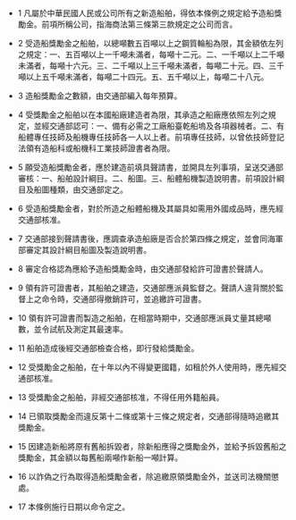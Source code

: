 * 1 凡屬於中華民國人民或公司所有之新造船舶，得依本條例之規定給予造船獎勵金。前項所稱公司，指海商法第三條第三款規定之公司而言。

* 2 受造船獎勵金之船舶，以總噸數五百噸以上之鋼質輪船為限，其金額依左列之規定：一、五百噸以上一千噸未滿者，每噸十二元。二、一千噸以上二千噸未滿者，每噸十六元。三、二千噸以上三千噸未滿者，每噸二十元。四、三千噸以上五千噸未滿者，每噸二十四元。五、五千噸以上，每噸二十八元。

* 3 造船獎勵金之數額，由交通部編入每年預算。

* 4 受獎勵金之船舶以在本國船廠建造者為限，其承造之船廠應依照左列之規定，並經交通部認可：一、備有必需之工廠船臺乾船塢及各項器械者。二、有船體專任技師及船機專任技師各一人以上者。前項專任技師，以曾依技師登記法領有造船科或船機科工業技師證書者為限。

* 5 願受造船獎勵金者，應於建造前填具聲請書，並開具左列事項，呈送交通部審核：一、船舶設計綱目。二、船圖。三、船體船機製造說明書。前項設計綱目及船圖種類，由交通部定之。

* 6 受造船獎勵金者，對於所造之船體船機及其屬具如需用外國成品時，應先經交通部核准。

* 7 交通部接到聲請書後，應調查承造船廠是否合於第四條之規定，並會同海軍部審定其設計綱目船圖及製造說明書。

* 8 審定合格認為應給予造船獎勵金時，由交通部發給許可證書於聲請人。

* 9 領有許可證書者，其船舶之建造，交通部應派員監督之。聲請人違背關於監督上之命令時，交通部得撤銷許可，並追繳許可證書。

* 10 領有許可證書而製造之船舶，在相當時期中，交通部應派員丈量其總噸數，並令試航及測定其最速率。

* 11 船舶造成後經交通部檢查合格，即行發給獎勵金。

* 12 受獎勵金之船舶，在十年以內不得變更國籍，如租於外人使用時，應先經交通部核准。

* 13 受獎勵金之船舶，非經交通部核准，不得任用外籍船員。

* 14 已領取獎勵金而違反第十二條或第十三條之規定者，交通部得隨時追繳其獎勵金。

* 15 因建造新船將原有舊船拆毀者，除新船應得之獎勵金外，並給予拆毀舊船之獎勵金，其金額以每舊船兩噸作新船一噸計算。

* 16 以詐偽之行為取得造船獎勵金者，除追繳原領獎勵金外，並送司法機關懲處。

* 17 本條例施行日期以命令定之。

